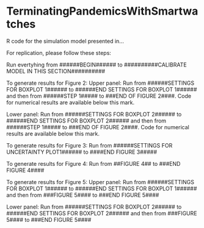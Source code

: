 # TerminatingPandemicsWithSmartwatches
R code for the simulation model presented in...

For replication, please follow these steps:

Run evertyhing from ######BEGIN###### to ##########CALIBRATE MODEL IN THIS SECTION##########

To generate results for Figure 2:
Upper panel:
Run from ######SETTINGS FOR BOXPLOT 1###### to ######END SETTINGS FOR BOXPLOT 1###### and then from ######STEP 1##### to 
###END OF FIGURE 2####. Code for numerical results are available below this mark.

Lower panel:
Run from ######SETTINGS FOR BOXPLOT 2###### to ######END SETTINGS FOR BOXPLOT 2###### and then from ######STEP 1##### to 
###END OF FIGURE 2####. Code for numerical results are available below this mark.

To generate results for Figure 3:
Run from ######SETTINGS FOR UNCERTAINTY PLOT1###### to ####END FIGURE 3#####


To generate results for Figure 4:
Run from ##FIGURE 4## to ###END FIGURE 4####


To generate results for Figure 5:
Upper panel:
Run from ######SETTINGS FOR BOXPLOT 1###### to ######END SETTINGS FOR BOXPLOT 1###### and then from ###FIGURE 5#### to ###END FIGURE 5####

Lower panel:
Run from ######SETTINGS FOR BOXPLOT 2###### to ######END SETTINGS FOR BOXPLOT 2###### and then from ###FIGURE 5#### to ###END FIGURE 5####
